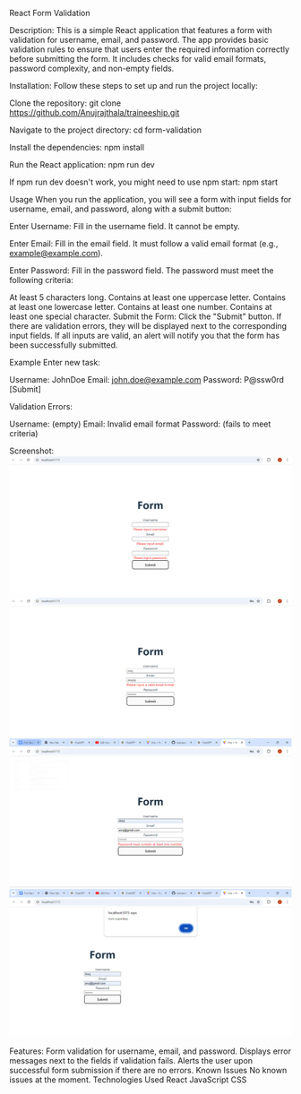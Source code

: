 React Form Validation

Description:
This is a simple React application that features a form with validation for username, email, and password. The app provides basic validation rules to ensure that users enter the required information correctly before submitting the form. It includes checks for valid email formats, password complexity, and non-empty fields.

Installation:
Follow these steps to set up and run the project locally:

Clone the repository:
git clone https://github.com/Anujrajthala/traineeship.git

Navigate to the project directory: cd form-validation

Install the dependencies:
npm install

Run the React application:
npm run dev

If npm run dev doesn't work, you might need to use npm start:
npm start

Usage
When you run the application, you will see a form with input fields for username, email, and password, along with a submit button:

Enter Username: Fill in the username field. It cannot be empty.

Enter Email: Fill in the email field. It must follow a valid email format (e.g., example@example.com).

Enter Password: Fill in the password field. The password must meet the following criteria:

At least 5 characters long.
Contains at least one uppercase letter.
Contains at least one lowercase letter.
Contains at least one number.
Contains at least one special character.
Submit the Form: Click the "Submit" button. If there are validation errors, they will be displayed next to the corresponding input fields. If all inputs are valid, an alert will notify you that the form has been successfully submitted.

Example
Enter new task:

Username: JohnDoe
Email: john.doe@example.com
Password: P@ssw0rd
[Submit]

Validation Errors:

Username: (empty)
Email: Invalid email format
Password: (fails to meet criteria)

Screenshot:
![alt text](image.png)
![alt text](image-1.png)
![alt text](image-2.png)
![alt text](image-3.png)

Features:
Form validation for username, email, and password.
Displays error messages next to the fields if validation fails.
Alerts the user upon successful form submission if there are no errors.
Known Issues
No known issues at the moment.
Technologies Used
React
JavaScript
CSS


